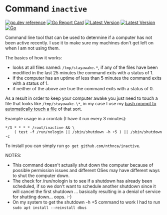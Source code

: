# Command `inactive`

[![go.dev reference](https://img.shields.io/badge/go.dev-reference-007d9c?logo=go&logoColor=white)](https://pkg.go.dev/github.com/nthnca/inactive)
[![Go Report Card](https://goreportcard.com/badge/github.com/nthnca/inactive?style=flat-square)](https://goreportcard.com/report/github.com/nthnca/inactive)
[![Latest Version](https://img.shields.io/github/release/nthnca/inactive.svg?style=flat-square)](https://github.com/nthnca/inactive/releases)
[![Latest Version](https://img.shields.io/github/license/nthnca/inactive.svg?style=flat-square)](https://github.com/nthnca/inactive/blob/main/LICENSE)
[![Go](https://github.com/nthnca/inactive/workflows/Go/badge.svg)](https://github.com/nthnca/inactive/actions?query=workflow%3AGo)

Command line tool that can be used to determine if a computer has not been active
recently. I use it to make sure my machines don't get left on when I am not using them.

The basics of how it works:
- looks at all files named: `/tmp/stayawake.*`, if any of the files have been modified in
  the last 25 minutes the command exits with a status of 1.
- if the computer has an uptime of less than 5 minutes the command exits with a status of
  1.
- if neither of the above are true the command exits with a status of 0.

As a result in order to keep your computer awake you just need to touch a file that looks
like `/tmp/stayawake.\*`, in my case I use my [bash prompt to automatically touch a
file](https://github.com/nthnca/dotbash/blob/master/bash/stayawake.sh) of that sort.

Example usage in a crontab (I have it run every 3 minutes):
```
*/3 * * * * /root/inactive && \
    ( test -f /run/nologin || /sbin/shutdown -h +5 ) || /sbin/shutdown -c
```

To install you can simply run `go get github.com/nthnca/inactive`.

NOTES:
- This command doesn't actually shut down the computer because of possible permission
  issues and different OSes may have different ways to shut the computer down.
- The check for /run/nologin is to see if a shutdown has already been scheduled, if so
  we don't want to schedule another shutdown since it will cancel the first shutdown
  ... basically resulting in a denial of service for shutting down... oops.  :-)
- On my system to get the shutdown -h +5 command to work I had to run `sudo apt install
  --reinstall dbus`
